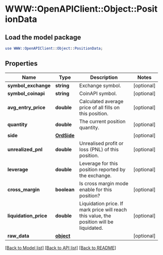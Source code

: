 # WWW::OpenAPIClient::Object::PositionData

## Load the model package
```perl
use WWW::OpenAPIClient::Object::PositionData;
```

## Properties
Name | Type | Description | Notes
------------ | ------------- | ------------- | -------------
**symbol_exchange** | **string** | Exchange symbol. | [optional] 
**symbol_coinapi** | **string** | CoinAPI symbol. | [optional] 
**avg_entry_price** | **double** | Calculated average price of all fills on this position. | [optional] 
**quantity** | **double** | The current position quantity. | [optional] 
**side** | [**OrdSide**](OrdSide.md) |  | [optional] 
**unrealized_pnl** | **double** | Unrealised profit or loss (PNL) of this position. | [optional] 
**leverage** | **double** | Leverage for this position reported by the exchange. | [optional] 
**cross_margin** | **boolean** | Is cross margin mode enable for this position? | [optional] 
**liquidation_price** | **double** | Liquidation price. If mark price will reach this value, the position will be liquidated. | [optional] 
**raw_data** | [**object**](.md) |  | [optional] 

[[Back to Model list]](../README.md#documentation-for-models) [[Back to API list]](../README.md#documentation-for-api-endpoints) [[Back to README]](../README.md)


